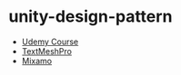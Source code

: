 # unity-design-pattern
- [Udemy Course][2]
- [TextMeshPro][1]
- [Mixamo][3]

[1]: https://www.youtube.com/watch?v=bR0clpZvjXo&ab_channel=SpeedTutor
[2]: https://www.udemy.com/course/programming-design-patterns/learn/lecture/29828006#overview
[3]: https://www.youtube.com/watch?v=0QA2O7juuWQ&ab_channel=BluefeverSoftware